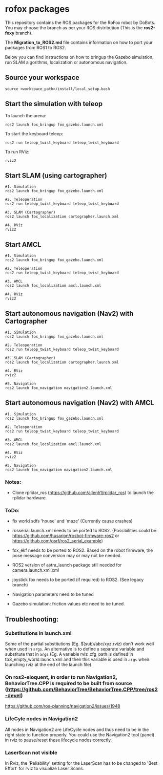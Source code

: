 # rofox packages

This repository contains the ROS packages for the RoFox robot by DoBots.
You may choose the branch as per your ROS distribution (This is the **ros2-foxy** branch).

The **Migration_to_ROS2.md** file contains information on how to port your packages from ROS1 to ROS2.

Below you can find instructions on how to bringup the Gazebo simulation, run SLAM algorithms, localization or autonomous navigation.

## Source your workspace
```
source <workspace_path>/install/local_setup.bash
```

## Start the simulation with teleop

To launch the arena:
```
ros2 launch fox_bringup fox_gazebo.launch.xml
```
To start the keyboard teleop:

```
ros2 run teleop_twist_keyboard teleop_twist_keyboard
```

To run RViz:
```
rviz2
```

## Start SLAM (using cartographer)
```
#1. Simulation
ros2 launch fox_bringup fox_gazebo.launch.xml

#2. Teleoperation
ros2 run teleop_twist_keyboard teleop_twist_keyboard

#3. SLAM (Cartographer)
ros2 launch fox_localization cartographer.launch.xml

#4. RViz
rviz2
```

## Start AMCL
```
#1. Simulation
ros2 launch fox_bringup fox_gazebo.launch.xml

#2. Teleoperation
ros2 run teleop_twist_keyboard teleop_twist_keyboard

#3. AMCL
ros2 launch fox_localization amcl.launch.xml

#4. RViz
rviz2
```

## Start autonomous navigation (Nav2) with Cartographer
```
#1. Simulation
ros2 launch fox_bringup fox_gazebo.launch.xml

#2. Teleoperation
ros2 run teleop_twist_keyboard teleop_twist_keyboard

#3. SLAM (Cartographer)
ros2 launch fox_localization cartographer.launch.xml

#4. RViz
rviz2

#5. Navigation
ros2 launch fox_navigation navigation2.launch.xml 
```

## Start autonomous navigation (Nav2) with AMCL
```
#1. Simulation
ros2 launch fox_bringup fox_gazebo.launch.xml

#2. Teleoperation
ros2 run teleop_twist_keyboard teleop_twist_keyboard

#3. AMCL
ros2 launch fox_localization amcl.launch.xml

#4. RViz
rviz2

#5. Navigation
ros2 launch fox_navigation navigation2.launch.xml 
```

### Notes:

- Clone rplidar_ros (https://github.com/allenh1/rplidar_ros) to launch the rplidar hardware.

### ToDo:

- fix world sdfs 'house' and 'maze' (Currently cause crashes)

- rosserial.launch.xml needs to be ported to ROS2. (Possibilities could be: https://github.com/husarion/rosbot-firmware-ros2 or https://github.com/osrf/ros2_serial_example)

- fox_ekf needs to be ported to ROS2. Based on the robot firmware, the pose message conversion may or may not be needed.

- ROS2 version of astra_launch package still needed for camera.launch.xml.xml

- joystick fox needs to be ported (if required) to ROS2. (See legacy branch)

- Navigation parameters need to be tuned

- Gazebo simulation: friction values etc need to be tuned.


## Troubleshooting:

### Substitutions in launch.xml
Some of the partial substitutions (Eg. $(sub)/abc/xyz.rviz) don't work well when used in `args`. An alternative is to define a separate variable and substitute that in `args` (Eg. A variable rviz_cfg_path is defined in tb3_empty_world.launch.xml and then this variable is used in `args` when launching rviz at the end of the launch file).

### On ros2-eloquent, in order to run Navigation2, BehaviorTree.CPP is required to be built from source (https://github.com/BehaviorTree/BehaviorTree.CPP/tree/ros2-devel)
https://github.com/ros-planning/navigation2/issues/1948

### LifeCyle nodes in Navigation2
All nodes in Navigation2 are LifeCycle nodes and thus need to be in the right state to function properly. You could use the Navigation2 tool (panel) in rviz to pause/reset these lifecycle nodes correctly.

### LaserScan not visible
In Rviz, the 'Reliability' setting for the LaserScan has to be changed to 'Best Effort' for rviz to visualize Laser Scans.